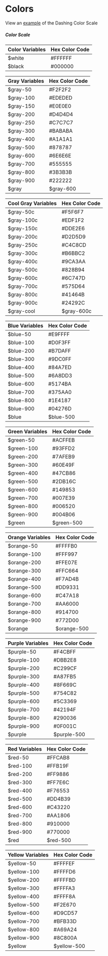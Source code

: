 # Colors
View an [example](http://dashframework.github.io/dashing/sass/modules/forms/example.html) of the Dashing Color Scale

##### Color Scale
| Color Variables  | Hex Color Code  |
|------------------|-----------------|
| $white | #FFFFFF |
| $black | #000000 |

| Gray Variables  | Hex Color Code  |
|-----------------|-----------------|
| $gray-50 | #F2F2F2 |
| $gray-100 | #EDEDED |
| $gray-150 | #E0E0E0 |
| $gray-200 | #D4D4D4 |
| $gray-250 | #C7C7C7 |
| $gray-300 | #BABABA |
| $gray-400 | #A1A1A1 |
| $gray-500 | #878787 |
| $gray-600 | #6E6E6E |
| $gray-700 | #555555 |
| $gray-800 | #3B3B3B |
| $gray-900 | #222222 |
| $gray | $gray-600 |


| Cool Gray Variables  | Hex Color Code  |
|----------------------|-----------------|
| $gray-50c | #F5F6F7 |
| $gray-100c | #EDF1F2 |
| $gray-150c | #DDE2E6 |
| $gray-200c | #D2D5D9 |
| $gray-250c | #C4C8CD |
| $gray-300c | #B6BBC2 |
| $gray-400c | #9CA3AA |
| $gray-500c | #828B94 |
| $gray-600c | #6C747D |
| $gray-700c | #575D64 |
| $gray-800c | #41464B |
| $gray-900c | #24292C |
| $gray-cool | $gray-600c |

| Blue Variables  | Hex Color Code  |
|-----------------|-----------------|
| $blue-50 | #E9FFFF |
| $blue-100 | #D0F3FF |
| $blue-200 | #B7DAFF |
| $blue-300 | #9DC0FF |
| $blue-400 | #84A7ED |
| $blue-500 | #6A8DD3 |
| $blue-600 | #5174BA |
| $blue-700 | #375AA0 |
| $blue-800 | #1E4187 |
| $blue-900 | #04276D |
| $blue | $blue-500 |

| Green Variables  | Hex Color Code  |
|------------------|-----------------|
| $green-50 | #ACFFEB |
| $green-100 | #93FFD2 |
| $green-200 | #7AFEB9 |
| $green-300 | #60E49F |
| $green-400 | #47CB86 |
| $green-500 | #2DB16C |
| $green-600 | #149853 |
| $green-700 | #007E39 |
| $green-800 | #006520 |
| $green-900 | #004B06 |
| $green | $green-500 |

| Orange Variables  | Hex Color Code  |
|-------------------|-----------------|
| $orange-50 | #FFFFB0 |
| $orange-100 | #FFF997 |
| $orange-200 | #FFE07E |
| $orange-300 | #FFC664 |
| $orange-400 | #F7AD4B |
| $orange-500 | #DD9331 |
| $orange-600 | #C47A18 |
| $orange-700 | #AA6000 |
| $orange-800 | #914700 |
| $orange-900 | #772D00 |
| $orange | $orange-500 |

| Purple Variables  | Hex Color Code  |
|-------------------|-----------------|
| $purple-50 | #F4CBFF |
| $purple-100 | #DBB2E8 |
| $purple-200 | #C299CF |
| $purple-300 | #A87FB5 |
| $purple-400 | #8F669C |
| $purple-500 | #754C82 |
| $purple-600 | #5C3369 |
| $purple-700 | #42194F |
| $purple-800 | #290036 |
| $purple-900 | #0F001C |
| $purple | $purple-500 |

| Red Variables  | Hex Color Code  |
|----------------|-----------------|
| $red-50 | #FFCAB8 |
| $red-100 | #FFB19F |
| $red-200 | #FF9886 |
| $red-300 | #FF7E6C |
| $red-400 | #F76553 |
| $red-500 | #DD4B39 |
| $red-600 | #C43220 |
| $red-700 | #AA1806 |
| $red-800 | #910000 |
| $red-900 | #770000 |
| $red | $red-500 |

| Yellow Variables  | Hex Color Code  |
|-------------------|-----------------|
| $yellow-50 | #FFFFEF |
| $yellow-100 | #FFFFD6 |
| $yellow-200 | #FFFFBD |
| $yellow-300 | #FFFFA3 |
| $yellow-400 | #FFFF8A |
| $yellow-500 | #F2E670 |
| $yellow-600 | #D9CD57 |
| $yellow-700 | #BFB33D |
| $yellow-800 | #A69A24 |
| $yellow-900 | #8C800A |
| $yellow | $yellow-500 |
